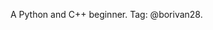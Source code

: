 A Python and C++ beginner. Tag: @borivan28.


<!---
borivan28/borivan28 is a ✨ special ✨ repository because its `README.md` (this file) appears on your GitHub profile.
You can click the Preview link to take a look at your changes.
--->
